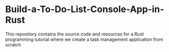 # Build-a-To-Do-List-Console-App-in-Rust
This repository contains the source code and resources for a Rust programming tutorial where we create a task management application from scratch

